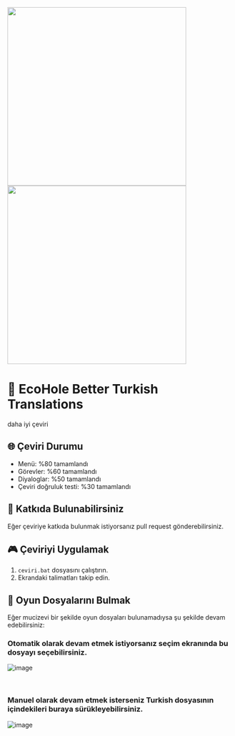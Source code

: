 <p align="left">
  <img src="https://github.com/user-attachments/assets/1b4a9e28-63d5-45d8-bdf1-675e993e53af" width="400">
  <img src="https://github.com/user-attachments/assets/31eef73f-1136-4bf1-90c3-6769e06e55d7" width="400">
</p>

# 👾 EcoHole Better Turkish Translations
daha iyi çeviri

## 🌐 Çeviri Durumu

- Menü: %80 tamamlandı
- Görevler: %60 tamamlandı
- Diyaloglar: %50 tamamlandı
- Çeviri doğruluk testi: %30 tamamlandı

## 🔧 Katkıda Bulunabilirsiniz
Eğer çeviriye katkıda bulunmak istiyorsanız pull request gönderebilirsiniz.

## 🎮 Çeviriyi Uygulamak
1. `ceviri.bat` dosyasını çalıştırın.
2. Ekrandaki talimatları takip edin.

## 📂 Oyun Dosyalarını Bulmak
Eğer mucizevi bir şekilde oyun dosyaları bulunamadıysa şu şekilde devam edebilirsiniz:

### Otomatik olarak devam etmek istiyorsanız seçim ekranında bu dosyayı seçebilirsiniz.

![image](https://github.com/user-attachments/assets/e7971865-3a26-4085-b88a-818d763d32cf)


<br>

### Manuel olarak devam etmek isterseniz Turkish dosyasının içindekileri buraya sürükleyebilirsiniz.

![image](https://github.com/user-attachments/assets/0fa07df6-67f7-4640-852c-e5fda2096a8f)


